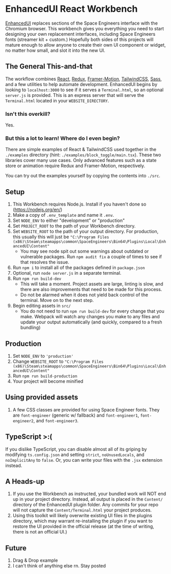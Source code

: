 # EnhancedUI React Workbench

[EnhancedUI](https://github.com/viktor-ferenczi/EnhancedUI) replaces sections of the Space Engineers interface with the Chromium browser. This workbench gives you everything you need to start designing your own replacement interfaces, including Space Engineers fonts (streamer kit + custom.) Hopefully both sides of this projects will mature enough to allow anyone to create their own UI component or widget, no matter how small, and slot it into the new UI.

## The General This-and-that
The workflow combines [React](https://reactjs.org/), [Redux](https://redux.js.org/), [Framer-Motion](https://www.framer.com/motion/), [TailwindCSS](https://tailwindcss.com/), [Sass](https://sass-lang.com/), and a few utilities to help automate development. EnhancedUI begins by looking to `localhost:3000` to see if it serves a `Terminal.html`, so an optional `server.js` is provided. This is an express server that will serve the `Terminal.html` located in your `WEBSITE_DIRECTORY`.

### Isn't this overkill?

Yes.

### But this a lot to learn! Where do I even begin?
There are simple examples of React & TailwindCSS used together in the `./examples` directory (hint: `./examples/block_toggle/main.tsx`). These two libraries cover many use cases. Only advanced features such as a state store or animation require Redux and Framer-Motion, respectively.

You can try out the examples yourself by copying the contents into `./src`.

## Setup

1. This Workbench requires Node.js. Install if you haven't done so (https://nodejs.org/en/)
1. Make a copy of `.env_template` and name it `.env`.
1. Set `NODE_ENV` to either "development" or "production"
1. Set `PROJECT_ROOT` to the path of your Workbench directory.
1. Set `WEBSITE_ROOT` to the path of your output directory. For production, this usually this will just be `"C:\Program Files (x86)\Steam\steamapps\common\SpaceEngineers\Bin64\Plugins\Local\EnhancedUI\Content"`
    * You may see node spit out some warnings about outdated or vulnerable packages. Run `npm audit fix` a couple of times to see if that resolves the issue.
1. Run `npm i` to install all of the packages defined in `package.json`
1. Optional, run `node server.js` in a separate terminal.
1. Run `npm run build-dev`
    * This will take a moment. Project assets are large, linting is slow, and there are also improvements that need to be made for this process.
    * Do not be alarmed when it does not yield back control of the terminal. Move on to the next step.
1. Begin editing assets in `src/`
    * You do not need to run `npm run build-dev` for every change that you make. Webpack will watch any changes you make to any files and update your output automatically (and quickly, compared to a fresh bundling)

## Production
1. Set `NODE_ENV` to `'production'`
1. Change `WEBSITE_ROOT` to `"C:\Program Files (x86)\Steam\steamapps\common\SpaceEngineers\Bin64\Plugins\Local\EnhancedUI\Content"`
1. Run `npm run build-production`
1. Your project will become minified

## Using provided assets
1. A few CSS classes are provided for using Space Engineer fonts. They are `font-engineer` (generic w/ fallback) and `font-engineer1`, `font-engineer2`, and `font-engineer3`.

## TypeScript >:(
If you dislike TypeScript, you can disable almost all of its griping by modifying `ts.config.json` and setting `strict`, `noUnusedLocals`, and `noImplicitAny` to `false`. Or, you can write your files with the `.jsx` extension instead.

## A Heads-up

1. If you use the Workbench as instructed, your bundled work will NOT end up in your project directory. Instead, all output is placed in the `Content/` directory of the EnhancedUI plugin folder. Any commits for your repo will not capture the `Content/Terminal.html` your project produces.
2. Using this toolkit will likely overwrite existing UI files in the plugins directory, which may warrant re-installing the plugin if you want to restore the UI provided in the official release (at the time of writing, there is not an official UI.)

## Future
1. Drag & Drop example
1. I can't think of anything else rn. Stay posted